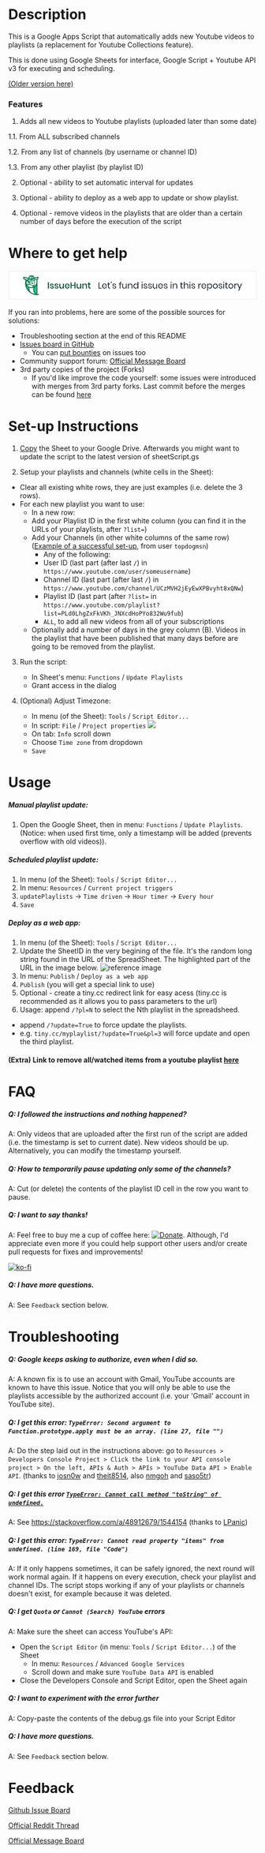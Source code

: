 # Description 
This is a Google Apps Script that automatically adds new Youtube videos to playlists (a replacement for Youtube Collections feature).

This is done using Google Sheets for interface, Google Script + Youtube API v3 for executing and scheduling.

[(Older version here)](https://github.com/Elijas/auto-youtube-subscription-playlist)

### Features
1. Adds all new videos to Youtube playlists (uploaded later than some date)

  1.1. From ALL subscribed channels

  1.2. From any list of channels (by username or channel ID)

  1.3. From any other playlist (by playlist ID)

2. Optional - ability to set automatic interval for updates

3. Optional - ability to deploy as a web app to update or show playlist.

4. Optional - remove videos in the playlists that are older than a certain number of days before the execution of the script 

# Where to get help

[![issuehunt](./docs/issuehunt-button-v1.svg)](https://issuehunt.io/r/Elijas/auto-youtube-subscription-playlist-2)

If you ran into problems, here are some of the possible sources for solutions:
- Troubleshooting section at the end of this README
- [Issues board in GitHub](https://github.com/Elijas/auto-youtube-subscription-playlist-2/issues)
    - You can [put bounties](https://issuehunt.io/r/Elijas/auto-youtube-subscription-playlist-2) on issues too
- Community support forum: [Official Message Board](http://autoplaylistfeedback.boards.net/thread/2/general-thread)
- 3rd party copies of the project (Forks)
    - If you'd like improve the code yourself: some issues were introduced with merges from 3rd party forks. Last commit before the merges can be found [here](https://github.com/Elijas/auto-youtube-subscription-playlist-2/blob/a53d0ea033d9a9aaf5e8832edfcffc10777701b3/sheetScript.gs)

# Set-up Instructions
1. [Copy](http://bit.ly/subscriptionPlaylistsCopy) the Sheet to your Google Drive. 
   Afterwards you might want to update the script to the latest version of sheetScript.gs

2. Setup your playlists and channels (white cells in the Sheet):
  - Clear all existing white rows, they are just examples (i.e. delete the 3 rows).
  - For each new playlist you want to use:
    - In a new row:
    - Add your Playlist ID in the first white column (you can find it in the URLs of your playlists, after `?list=`)
    - Add your Channels (in other white columns of the same row) ([Example of a successful set-up](https://gyazo.com/39ea428c97f5326ec5082712b9a306c0), from user `topdogmsn`)
      - Any of the following:
      - User ID (last part (after last `/`) in `https://www.youtube.com/user/someusername`)
      - Channel ID (last part (after last `/`) in `https://www.youtube.com/channel/UCzMVH2jEyEwXPBvyht8xQNw`)
      - Playlist ID (last part (after `?list=` in `https://www.youtube.com/playlist?list=PLd0LhgZxFkVKh_JNXcdHoPYo832Wu9fub`)
      - `ALL`, to add all new videos from all of your subscriptions
    - Optionally add a number of days in the grey column (B). Videos in the playlist that have been published that many days before are going to be removed from the playlist.

3. Run the script:
      - In Sheet's menu: `Functions` / `Update Playlists`
      - Grant access in the dialog

4. (Optional) Adjust Timezone:
      - In menu (of the Sheet): `Tools` / `Script Editor...`
      - In script: `File` / `Project properties`
      ![](https://user-images.githubusercontent.com/17478849/80022886-b38eac00-84aa-11ea-8720-d486ca03bcea.png)
      - On tab: `Info` scroll down
      - Choose `Time zone` from dropdown
      - `Save`

# Usage

##### Manual playlist update:

1. Open the Google Sheet, then in menu: `Functions` / `Update Playlists`. (Notice: when used first time, only a timestamp will be added (prevents overflow with old videos)).

##### Scheduled playlist update:

1. In menu (of the Sheet): `Tools` / `Script Editor...`
2. In menu: `Resources` / `Current project triggers`
3. `updatePlaylists` -> `Time driven` -> `Hour timer` -> `Every hour`
4. `Save`

##### Deploy as a web app:

1. In menu (of the Sheet): `Tools` / `Script Editor...`
2. Update the SheetID in the very begining of the file. It's the random long string found in the URL of the SpreadSheet. The highlighted part of the URL in the image below.
![reference image](http://i.imgur.com/WGwQ5GW.jpg)
3. In menu: `Publish` / `Deploy as a web app`
4. `Publish` (you will get a special link to use)
5. Optional - create a tiny.cc redirect link for easy acess (tiny.cc is recommended as it allows you to pass parameters to the url)
6. Usage: append `/?pl=N` to select the Nth playlist in the spreadsheed.
  - append `/?update=True` to force update the playlists.
  - e.g. `tiny.cc/myplaylist/?update=True&pl=3` will force update and open the third playlist.

#### (Extra) Link to remove all/watched items from a youtube playlist [here](./removeVidsFromPlaylist.md)

# FAQ

##### Q: I followed the instructions and nothing happened?

A: Only videos that are uploaded after the first run of the script are added (i.e. the timestamp is set to current date). New videos should be up. Alternatively, you can modify the timestamp yourself.

##### Q: How to temporarily pause updating only some of the channels?

A: Cut (or delete) the contents of the playlist ID cell in the row you want to pause.

##### Q: I want to say thanks!

A: Feel free to buy me a cup of coffee here: [![Donate](https://img.shields.io/badge/Donate-PayPal-green.svg)](https://www.paypal.com/cgi-bin/webscr?cmd=_s-xclick&hosted_button_id=RPRJ8UNWNWUK2). Although, I'd appreciate even more if you could help support other users and/or create pull requests for fixes and improvements!

[![ko-fi](https://www.ko-fi.com/img/githubbutton_sm.svg)](https://ko-fi.com/Z8Z311X7D)

##### Q: I have more questions.

A: See `Feedback` section below.

# Troubleshooting

##### Q: Google keeps asking to authorize, even when I did so.

A: A known fix is to use an account with Gmail, YouTube accounts are known to have this issue. Notice that you will only be able to use the playlists accessible by the authorized account (i.e. your 'Gmail' account in YouTube site).

##### Q: I get this error: `TypeError: Second argument to Function.prototype.apply must be an array. (line 27, file "")`

A: Do the step laid out in the instructions above: go to `Resources > Developers Console Project > Click the link to your API console project > On the left, APIs & Auth > APIs > YouTube Data API > Enable API`. (thanks to [josn0w](https://github.com/Elijas/auto-youtube-subscription-playlist-2/issues/1#issue-111149125) and [theit8514](https://github.com/Elijas/auto-youtube-subscription-playlist-2/issues/1#issuecomment-153812078), also [nmgoh](https://www.reddit.com/r/youtube/comments/3br98c/a_way_to_automatically_add_subscriptions_to/cx55gtc) and [saso5tr](https://www.reddit.com/r/youtube/comments/3br98c/a_way_to_automatically_add_subscriptions_to/cy38tkg))


##### Q: I get this error [`TypeError: Cannot call method "toString" of undefined.`](https://i.stack.imgur.com/oDT5D.png)

A: See https://stackoverflow.com/a/48912679/1544154 (thanks to [LPanic](https://stackoverflow.com/users/5295765/lpanic))


##### Q: I get this error: `TypeError: Cannot read property "items" from undefined. (line 169, file "Code")`

A: If it only happens sometimes, it can be safely ignored, the next round will work normal again. If it happens on every execution, check your playlist and channel IDs. The script stops working if any of your playlists or channels doesn't exist, for example because it was deleted.

##### Q: I get `Quota` or `Cannot (Search) YouTube` errors

A: Make sure the sheet can access YouTube's API:
  - Open the `Script Editor` (in menu: `Tools` / `Script Editor...`) of the Sheet
      - In menu: `Resources` / `Advanced Google Services`
      - Scroll down and make sure `YouTube Data API` is enabled
  - Close the Developers Console and Script Editor, open the Sheet again

##### Q: I want to experiment with the error further

A: Copy-paste the contents of the debug.gs file into your Script Editor

##### Q: I have more questions.

A: See `Feedback` section below.

# Feedback

[Github Issue Board](https://github.com/Elijas/auto-youtube-subscription-playlist-2/issues)

[Official Reddit Thread](https://www.reddit.com/r/youtube/comments/3br98c/a_way_to_automatically_add_subscriptions_to/)

[Official Message Board](http://autoplaylistfeedback.boards.net/thread/2/general-thread)
